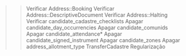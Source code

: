>> Verificar Address::Booking
>> Verificar Address::DescriptiveDocument
>> Verificar Address::Halting
>> Verificar candidate_cadastre_checklists
>> Apagar candidate_day_occurrencies
>> Apagar candidate_comunids
>> Apagar candidate_attendance*
>> Apagar candidate_signed_instrument
>> Apagar candidate_zones
>> Apagar address_allotment_type
>> TransferCadastre Regularização